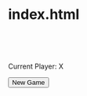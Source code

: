 # index.html
<html>
    <head>
        <title>2-Player Tic Tac Toe</title>
        <style>
            table { font-size: 40px;
                    font-family: 'Courier New', Courier, monospace; }
        </style>
    </head>
    <body>
        <table id="board"></table>
        <p id="currentPlayer">Current Player: X</p>
        <button onclick="init()">New Game</button>
        <script src="tictactoe.js"></script>
    </body>
</html>
